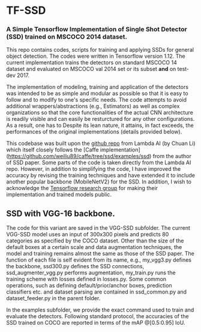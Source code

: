 # TF-SSD
### A Simple Tensorflow Implementation of Single Shot Detector (SSD) trained on MSCOCO 2014 dataset.

This repo contains codes, scripts for training and applying SSDs for general object detection. The codes were written in Tensorflow version 1.12. The current implementation trains the detectors on standard MSCOCO 14 dataset and evaluated on MSCOCO val 2014 set or its subset **and** on test-dev 2017. 

The implementation of modeling, training and application of the detectors was intended to be as simple and modular as possible so that it is easy to follow and to modify to one's specific needs. The code attempts to avoid additional wrappers/abstractions (e.g., Estimators) as well as complex organizations so that the core functionalities of the actual CNN architecture is readily visible and can easily be resturctured for any other configurations. As a result, one has to Despite its lean nature, it attains, in fact exceeds, the performances of the original implementations (details provided below).

This codebase was built upon the [github repo](https://github.com/lambdal/lambda-deep-learning-demo) from Lambda AI  (by Chuan Li) which itself closely follows the [Caffe implementation] (https://github.com/weiliu89/caffe/tree/ssd/examples/ssd) from the author of SSD paper. Some parts of the code is taken directly from the Lambda AI repo. However, in addition to simplifying the code, I have improved the accuracy by revising the training techniques and have extended it to include another popular backbone (MobileNetV2) for the SSD. In addition, I wish to acknowledge the [Tensorflow research group](https://github.com/tensorflow/models/tree/master/research) for making their implementation and trained models public.

## SSD with VGG-16 backbone.
The code for this variant are saved in the VGG-SSD subfolder. The current VGG-SSD model uses an input of 300x300 pixels and predicts 80 categories as specified by the COCO dataset. Other than the size of the default boxes at a certain scale and data augmentation techniques, the model and training remains almost the same as those of the SSD paper. The function of each file is self evident from its name, e.g., my_vgg3.py defines the backbone, ssd300.py defines the SSD connections, ssd_augmenter_vgg.py performs augmentation, my_train.py runs the training scheme with losses defined in losses.py. Some common operations, such as defining default/prior/anchor boxes, prediction classifiers etc. and dataset parsing are contained in ssd_common.py and dataset_feeder.py in the parent folder. 

In the examples subfolder, we provide the exact command used to train and evaluate the detectors. Following standard protocol, the accuracies of the SSD trained on COCO are reported in terms of the mAP @[0.5:0.95] IoU.



